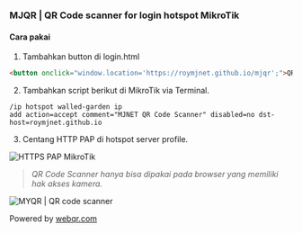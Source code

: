 ### MJQR | QR Code scanner for login hotspot MikroTik

#### Cara pakai

1. Tambahkan button di login.html

```html
<button onclick="window.location='https://roymjnet.github.io/mjqr';">QR Code</button>
```
2. Tambahkan script berikut di MikroTik via Terminal.

```
/ip hotspot walled-garden ip
add action=accept comment="MJNET QR Code Scanner" disabled=no dst-host=roymjnet.github.io

```
3. Centang HTTP PAP di hotspot server profile.

![HTTPS PAP MikroTik](./img/mjqr-http-pap.png "HTTPS PAP MikroTik")

>_QR Code Scanner hanya bisa dipakai pada browser yang memiliki hak akses kamera._

<div>
	<script async src="//pagead2.googlesyndication.com/pagead/js/adsbygoogle.js"></script>
	<!-- ads3 -->
	<ins class="adsbygoogle" style="display:block" data-ad-client="ca-pub-17239884" data-ad-slot="472"
	 data-ad-format="auto" data-full-width-responsive="true"></ins>
	<script>
		(adsbygoogle = window.adsbygoogle || []).push({});
	</script>
</div>


![MYQR | QR code scanner](./img/mjqr.jpg "MJQR | QR code scanner")


Powered by [webqr.com](//webqr.com)

